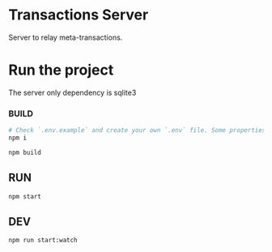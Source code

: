 # Transactions Server

Server to relay meta-transactions.

# Run the project

The server only dependency is sqlite3

### BUILD

```bash
# Check `.env.example` and create your own `.env` file. Some properties have defaults.
npm i

npm build
```

## RUN

```bash
npm start
```

## DEV

```bash
npm run start:watch
```
